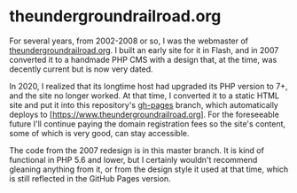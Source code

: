 # theundergroundrailroad.org

For several years, from 2002-2008 or so, I was the webmaster of [theundergroundrailroad.org](https://www.theundergroundrailroad.org). I built an early site for it in Flash, and in 2007 converted it to a handmade PHP CMS with a design that, at the time, was decently current but is now very dated.

In 2020, I realized that its longtime host had upgraded its PHP version to 7+, and the site no longer worked. At that time, I converted it to a static HTML site and put it into this repository's [gh-pages](https://github.com/jonathanstegall/theundergroundrailroad/tree/gh-pages) branch, which automatically deploys to [https://www.theundergroundrailroad.org]. For the foreseeable future I'll continue paying the domain registration fees so the site's content, some of which is very good, can stay accessible.

The code from the 2007 redesign is in this master branch. It is kind of functional in PHP 5.6 and lower, but I certainly wouldn't recommend gleaning anything from it, or from the design style it used at that time, which is still reflected in the GitHub Pages version.
